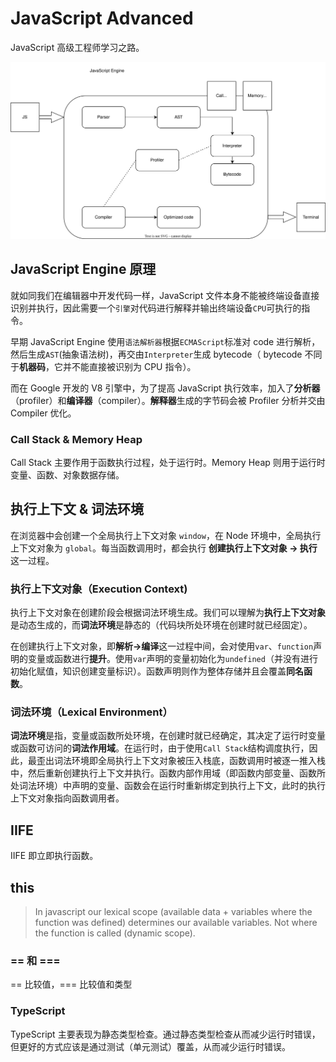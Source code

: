 # JavaScript Advanced

JavaScript 高级工程师学习之路。

![图片](https://github.com/Aerolii/MyBookshelf/blob/main/JavaScript_Advanced/images/JavaScript_Engine.svg)

## JavaScript Engine 原理

就如同我们在编辑器中开发代码一样，JavaScript 文件本身不能被终端设备直接识别并执行，因此需要一个`引擎`对代码进行解释并输出终端设备`CPU`可执行的指令。

早期 JavaScript Engine 使用`语法解析器`根据`ECMAScript`标准对 code 进行解析，然后生成`AST`(抽象语法树)，再交由`Interpreter`生成 bytecode（ bytecode 不同于**机器码**，它并不能直接被识别为 CPU 指令）。

而在 Google 开发的 V8 引擎中，为了提高 JavaScript 执行效率，加入了**分析器**（profiler）和**编译器**（compiler）。**解释器**生成的字节码会被 Profiler 分析并交由 Compiler 优化。

### Call Stack & Memory Heap

 Call Stack 主要作用于函数执行过程，处于运行时。Memory Heap 则用于运行时变量、函数、对象数据存储。
 
## 执行上下文 & 词法环境

在浏览器中会创建一个全局执行上下文对象 `window`，在 Node 环境中，全局执行上下文对象为 `global`。每当函数调用时，都会执行 **创建执行上下文对象 -> 执行** 这一过程。

### 执行上下文对象（Execution Context)

执行上下文对象在创建阶段会根据词法环境生成。我们可以理解为**执行上下文对象**是动态生成的，而**词法环境**是静态的（代码块所处环境在创建时就已经固定）。

在创建执行上下文对象，即**解析->编译**这一过程中间，会对使用`var`、`function`声明的变量或函数进行**提升**。使用`var`声明的变量初始化为`undefined`（并没有进行初始化赋值，知识创建变量标识）。函数声明则作为整体存储并且会覆盖**同名函数**。

### 词法环境（Lexical Environment）

**词法环境**是指，变量或函数所处环境，在创建时就已经确定，其决定了运行时变量或函数可访问的**词法作用域**。在运行时，由于使用`Call Stack`结构调度执行，因此，最歪出词法环境即全局执行上下文对象被压入栈底，函数调用时被逐一推入栈中，然后重新创建执行上下文并执行。函数内部作用域（即函数内部变量、函数所处词法环境）中声明的变量、函数会在运行时重新绑定到执行上下文，此时的执行上下文对象指向函数调用者。

## IIFE

IIFE 即立即执行函数。

## this

> In javascript our lexical scope (available data + variables where the function was defined) determines our available variables. Not where the function is called (dynamic scope).

### == 和 ===

== 比较值，=== 比较值和类型

### TypeScript

TypeScript 主要表现为静态类型检查。通过静态类型检查从而减少运行时错误，但更好的方式应该是通过测试（单元测试）覆盖，从而减少运行时错误。